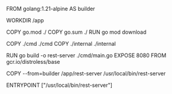 FROM golang:1.21-alpine AS builder

WORKDIR /app

COPY go.mod ./
COPY go.sum ./
RUN go mod download

COPY ./cmd ./cmd
COPY ./internal ./internal

RUN go build -o rest-server ./cmd/main.go
EXPOSE 8080
FROM gcr.io/distroless/base

COPY --from=builder /app/rest-server /usr/local/bin/rest-server

ENTRYPOINT ["/usr/local/bin/rest-server"]